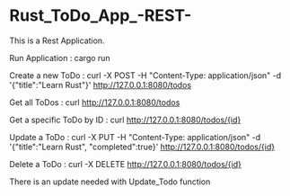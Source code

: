# Rust_ToDo_App_-REST-

This is a Rest Application.

Run Application : cargo run

Create a new ToDo : curl -X POST -H "Content-Type: application/json" -d '{"title":"Learn Rust"}' http://127.0.0.1:8080/todos

Get all ToDos : curl http://127.0.0.1:8080/todos

Get a specific ToDo by ID : curl http://127.0.0.1:8080/todos/{id}

Update a ToDo : curl -X PUT -H "Content-Type: application/json" -d '{"title":"Learn Rust", "completed":true}' http://127.0.0.1:8080/todos/{id}

Delete a ToDo : curl -X DELETE http://127.0.0.1:8080/todos/{id}


There is an update needed with Update_Todo function
